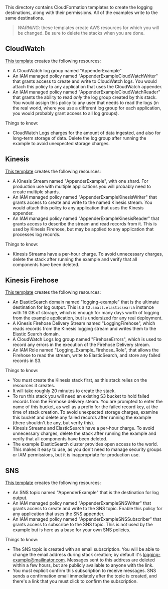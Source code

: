 This directory contains CloudFormation templates to create the logging destinations,
along with their permissions. All of the examples write to the same destinations.

> *WARNING*: these templates create AWS resources for which you will be changed. Be
  sure to delete the stacks when you are done.


## CloudWatch

[This template](cloudwatch.json) creates the following resources:

* A CloudWatch log group named "AppenderExample"
* An IAM managed policy named "AppenderExampleCloudWatchWriter" that grants access to create
  and write to CloudWatch logs. You would attach this policy to any application that uses the
  CloudWatch appender.
* An IAM managed policy named "AppenderExampleCloudWatchReader" that grants the ability to
  read _only_ the log group created by this stack. You would assign this policy to any user
  that needs to read the logs (in the real world, where you use a different log group for
  each application, you would probably grant access to all log groups).

Things to know:

* CloudWatch Logs charges for the amount of data ingested, and also for long-term storage of
  data. Delete the log group after running the example to avoid unexpected storage charges.


## Kinesis

[This template](kinesis.json) creates the following resources:

* A Kinesis Stream named "AppenderExample", with one shard. For production use with multiple
  applications you will probably need to create multiple shards.
* An IAM managed policy named "AppenderExampleKinesisWriter" that grants access to create
  and write to the named Kinesis stream. You would attach this policy to any application that
  uses the Kinesis appender.
* An IAM managed policy named "AppenderExampleKinesisReader" that grants access to describe
  the stream and read records from it. This is used by Kinesis Firehose, but may be applied
  to any application that processes log records.

Things to know:

* Kinesis Streams have a per-hour charge. To avoid unnecessary charges, delete the stack after
  running the example and verify that all components have been deleted.


## Kinesis Firehose

[This template](kinesis-firehose.json) creates the following resources:

* An ElasticSearch domain named "logging-example" that is the ultimate destination for log
  output. This is a `t2.small.elasticsearch` instance with 16 GB of storage, which is enough
  for many days worth of logging from the example application, but is undersized for any real
  deployment.
* A Kinesis Firehose Delivery Stream named "LoggingFirehose", which reads records from the
  Kinesis logging stream and writes them to the Elastic Search domain.
* A CloudWatch Logs log group named "FirehoseErrors", which is used to record any errors in
  the execution of the Firehose Delivery stream.
* An IAM Role named "Logging_Example_Firehose_Role", that allows the Firehose to read the
  stream, write to ElasticSearch, and store any failed records in S3.


Things to know:

* You must create the Kinesis stack first, as this stack relies on the resources it creates.
* It will take roughly 20 minutes to create the stack.
* To run this stack you will need an existing S3 bucket to hold failed records from the Firehose
  delivery steam. You are prompted to enter the name of this bucket, as well as a prefix for the
  failed record key, at the time of stack creation. To avoid unexpected storage charges, examine
  this bucket and delete any failed records after running the example (there shouldn't be any,
  but verify this).
* Kinesis Streams and ElasticSearch have a per-hour charge. To avoid unnecessary charges, delete
  the stack after running the example and verify that all components have been deleted.
* The example ElasticSearch cluster provides open access to the world. This makes it easy to use,
  as you don't need to manage security groups or IAM permissions, but it is inappropriate for
  production use.


## SNS

[This template](sns.json) creates the following resources:

* An SNS topic named "AppenderExample" that is the destination for log output.
* An IAM managed policy named "AppenderExampleSNSWriter" that grants access to create and
  write to the SNS topic. Enable this policy for any application that uses the SNS appender.
* An IAM managed policy named "AppenderExampleSNSSubscriber" that grants access to subscribe
  to the SNS topic. This is not used by the example but is here as a base for your own SNS
  policies.

Things to know:

* The SNS topic is created with an email subscription. You will be able to change the email
  address during stack creation; by default it's [logging-example@mailinator.com](https://www.mailinator.com/v3/index.jsp?zone=public&query=logging-example#/#inboxpane).
  Messages sent to this address are deleted within a few hours, but are publicly available
  to anyone with the link.
* You must explicit confirm this subscription to receive messages. SNS sends a confirmation
  email immediately after the topic is created, and there's a link that you must click to
  confirm the subscription.
